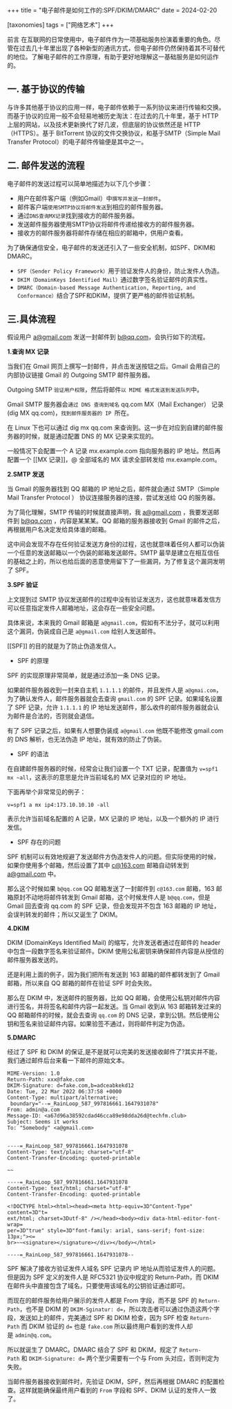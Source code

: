 +++
title = "电子邮件是如何工作的:SPF/DKIM/DMARC"
date = 2024-02-20

[taxonomies]
tags = ["网络艺术"]
+++

前言 在互联网的日常使用中，电子邮件作为一项基础服务扮演着重要的角色。尽管在过去几十年里出现了各种新型的通讯方式，但电子邮件仍然保持着其不可替代的地位。了解电子邮件的工作原理，有助于更好地理解这一基础服务是如何运作的。

<!-- more -->

## 一. 基于协议的传输
与许多其他基于协议的应用一样，电子邮件依赖于一系列协议来进行传输和交换。而基于协议的应用一般不会轻易地被历史淘汰：在过去的几十年里，基于 HTTP 上层的网站，以及技术更新换代了好几波，但底层的协议依然还是 HTTP（HTTPS）。基于 BitTorrent 协议的文件交换协议，和基于SMTP（Simple Mail Transfer Protocol）的电子邮件传输便是其中之一。



## 二. 邮件发送的流程

电子邮件的发送过程可以简单地描述为以下几个步骤：

- 用户在邮件客户端（例如Gmail）中``撰写并发送一封邮件``。
- 邮件客户端``使用SMTP协议将邮件发送``到相应的邮件服务器。
- 通过``DNS查询MX记录``找到接收方的邮件服务器。
- 发送邮件服务器使用SMTP协议将邮件传递给接收方的邮件服务器。
- 接收方的邮件服务器将邮件存储在相应的邮箱中，供用户查看。

为了确保通信安全，电子邮件的发送还引入了一些安全机制，如SPF、DKIM和DMARC。

- ``SPF（Sender Policy Framework）``用于验证发件人的身份，防止发件人伪造。
- ``DKIM（DomainKeys Identified Mail）``通过数字签名验证邮件的真实性。
- ``DMARC（Domain-based Message Authentication, Reporting, and Conformance）``结合了SPF和DKIM，提供了更严格的邮件验证机制。

## 三.具体流程

假设用户 a@gmail.com 发送一封邮件到 b@qq.com，会执行如下的流程。

**1.查询 MX 记录**

当我们在 Gmail 网页上撰写一封邮件，并点击发送按钮之后。Gmail 会用自己的内部协议链接 Gmail 的 Outgoing SMTP 邮件服务器。

Outgoing SMTP ``验证用户权限``，然后将邮件``以 MIME 格式发送到发送队列``中。

Gmail SMTP 服务器会``通过 DNS 查询到域名`` qq.com MX（Mail Exchanger） 记录(dig MX qq.com)，``找到邮件服务器的 IP ``所在。

在 Linux 下也可以通过 dig mx qq.com 来查询到。这一步在对应到自建的邮件服务器的时候，就是通过配置 DNS 的 MX 记录来实现的。

一般情况下会配置一个 A 记录 mx.example.com 指向服务器的 IP 地址。然后再配置一个 [[MX 记录]]，@ 全部域名的 MX 请求全部转发给 mx.example.com。

**2.SMTP 发送**

当 Gmail 的服务器找到 QQ 邮箱的 IP 地址之后，邮件就会通过 SMTP（Simple Mail Transfer Protocol ） 协议连接服务器的连接，尝试发送给 QQ 的服务器。

为了简化理解，SMTP 传输的时候就直接声明，我 [a@gmail.com](mailto:a@gmail.com) ，我要发送邮件到 [b@qq.com](mailto:b@qq.com) ，内容是某某某。QQ 邮箱的服务器接收到 Gmail 的邮件之后，再根据用户名决定发给具体谁的邮箱。

这中间会发现不存在任何验证发送方身份的过程，这也就意味着任何人都可以伪装一个任意的发送邮箱以一个伪装的邮箱发送邮件。SMTP 最早是建立在相互信任的基础之上的，所以也给后面的恶意使用留下了一些漏洞，为了修复这个漏洞发明了 SPF。



**3.SPF 验证**



上文提到过 SMTP 协议发送邮件的过程中没有验证发送方，这也就意味着发信方可以任意指定发件人邮箱地址，这会存在一些安全问题。

具体来说，本来我的 Gmail 邮箱是 `a@gmail.com`，假如有不法分子，就可以利用这个漏洞，伪装成自己是 `a@gmail.com` 给别人发送邮件。

[[SPF]] 的目的就是为了防止伪造发信人。



- SPF 的原理

SPF 的实现原理非常简单，就是通过添加一条 DNS 记录。

如果邮件服务器收到一封来自主机 `1.1.1.1` 的邮件，并且发件人是 `a@gmai.com`，为了确认发件人，邮件服务器就会去查询 `gmail.com` 的 SPF 记录。如果域名设置了 SPF 记录，允许 `1.1.1.1` 的 IP 地址发送邮件，那么收件的邮件服务器就会认为邮件是合法的，否则就会退信。

有了 SPF 记录之后，如果有人想要伪装成 `a@gmail.com` 他既不能修改 gmail.com 的 DNS 解析，也无法伪造 IP 地址，就有效的防止了伪装。



- SPF 的语法 

在自建邮件服务器的时候，经常会让我们设置一个 TXT 记录，配置值为 `v=spf1 mx ~all`，这表示的意思是允许当前域名的 MX 记录对应的 IP 地址。

下面再举个非常常见的例子：

````
v=spf1 a mx ip4:173.10.10.10 -all
````

表示允许当前域名配置的 A 记录，MX 记录的 IP 地址，以及一个额外的 IP 进行发信。



- SPF 存在的问题 

SPF 机制可以有效地规避了发送邮件方伪造发件人的问题。但实际使用的时候，如果你使用多个邮箱，然后设置了其中 [c@163.com](mailto:c@163.com) 邮箱自动转发到 [a@gmail.com](mailto:a@gmail.com) 中。


那么这个时候如果 `b@qq.com` QQ 邮箱发送了一封邮件到 `c@163.com` 邮箱，163 邮箱原封不动地将邮件转发到 Gmail 邮箱，这个时候发件人是 `b@qq.com`，但是 Gmail 回去查询 qq.com 的 SPF 记录，但会发现并不包含 163 邮箱的 IP 地址，会误判转发的邮件；所以又诞生了 DKIM。



**4.DKIM**



DKIM (DomainKeys Identified Mail) 的缩写，允许发送者通过在邮件的 header 中包含一段数字签名来验证邮件。DKIM 使用公私密钥来确保邮件内容是从授信的邮件服务器发送的。

还是利用上面的例子，因为我们把所有发送到 163 邮箱的邮件都转发到了 Gmail 邮箱，所以来自 QQ 邮箱的邮件在验证 SPF 时会失败。

那么在 DKIM 中，发送邮件的服务器，比如 QQ 邮箱，会使用公私钥对邮件内容进行签名，并将签名和邮件内容一起发送。当 Gmail 收到从 163 邮箱转发过来的 QQ 邮箱邮件的时候，就会去查询 `qq.com` 的 DNS 记录，拿到公钥。然后使用公钥和签名来验证邮件内容。如果验签不通过，则将邮件判定为伪造。



**5.DMARC**



经过了 SPF 和 DKIM 的保证,是不是就可以完美的发送接收邮件了?其实并不能，我们通过邮件后台来看一下邮件的原始文本。

````
MIME-Version: 1.0
Return-Path: xxx@fake.com
DKIM-Signature: d=fake.com,b=adceabkekd12
Date: Tue, 22 Mar 2022 06:37:58 +0000
Content-Type: multipart/alternative;
 boundary="--=_RainLoop_587_997816661.1647931078"
From: admin@a.com
Message-ID: <a67d96a38592cdad46cca89e98dda26d@techfm.club>
Subject: Seems it works
To: "Somebody" <a@gmail.com>


----=_RainLoop_587_997816661.1647931078
Content-Type: text/plain; charset="utf-8"
Content-Transfer-Encoding: quoted-printable

~~

----=_RainLoop_587_997816661.1647931078
Content-Type: text/html; charset="utf-8"
Content-Transfer-Encoding: quoted-printable

<!DOCTYPE html><html><head><meta http-equiv=3D"Content-Type" content=3D"t=
ext/html; charset=3Dutf-8" /></head><body><div data-html-editor-font-wrap=
per=3D"true" style=3D"font-family: arial, sans-serif; font-size: 13px;"><=
br>~~<signature></signature></div></body></html>

----=_RainLoop_587_997816661.1647931078--

````

SPF 解决了接收方验证发件人域名 SPF 记录内 IP 地址从而验证发件人的问题。但是因为 SPF 定义的发件人是 RFC5321 协议中规定的 Return-Path，而 DKIM 在邮件头中直接包含了域名，只要使用该域名的公钥验证通过即可。



而现在的邮件服务给用户展示的发件人都是 From 字段，而不是 SPF 的 `Return-Path`，也不是 DKIM 的 `DKIM-Sginatur: d=`，所以攻击者可以通过伪造这两个字段，发送如上的邮件，完美通过 SPF 和 DKIM 检查，因为 SPF 检查 `Return-Path` 而 DKIM 验证的 `d=` 也是 `fake.com` 所以最终用户看到的发件人却是 `admin@q.com`。



所以就诞生了 DMARC。DMARC 结合了 SPF 和 DKIM，规定了 `Return-Path` 和 `DKIM-Signature: d=` 两个至少需要有一个与 From 头对应，否则判定为失败。



当邮件服务器接收到邮件时，先验证 DKIM，SPF，然后再根据 DMARC 的配置检查。这样就能确保最终用户看到的 `From` 字段和 SPF、DKIM 认证的发件人一致了。




